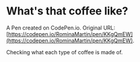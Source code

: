 # What's that coffee like?

A Pen created on CodePen.io. Original URL: [https://codepen.io/RominaMartin/pen/KKgQmEW](https://codepen.io/RominaMartin/pen/KKgQmEW).

Checking what each type of coffee is made of.
